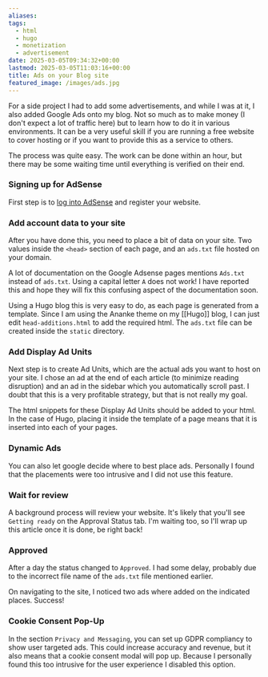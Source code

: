 ```yaml
---
aliases: 
tags:
  - html
  - hugo
  - monetization
  - advertisement
date: 2025-03-05T09:34:32+00:00
lastmod: 2025-03-05T11:03:16+00:00
title: Ads on your Blog site
featured_image: /images/ads.jpg
---
```

For a side project I had to add some advertisements, and while I was at it, I also added Google Ads onto my blog. Not so much as to make money (I don't expect a lot of traffic here) but to learn how to do it in various environments. It can be a very useful skill if you are running a free website to cover hosting or if you want to provide this as a service to others.

The process was quite easy. The work can be done within an hour, but there may be some waiting time until everything is verified on their end.
### Signing up for AdSense
First step is to [log into AdSense](https://www.google.com/adsense/login) and register your website. 

### Add account data to your site
After you have done this, you need to place a bit of data on your site. Two values inside the `<head>` section of each page, and an `ads.txt` file hosted on your domain.

A lot of documentation on the Google Adsense pages mentions `Ads.txt` instead of `ads.txt`. Using a capital letter `A` does not work! I have reported this and hope they will fix this confusing aspect of the documentation soon.

Using a Hugo blog this is very easy to do, as each page is generated from a template. Since I am using the Ananke theme on my [[Hugo]] blog, I can just edit `head-additions.html` to add the required html. The `ads.txt` file can be created inside the `static` directory.

### Add Display Ad Units
Next step is to create Ad Units, which are the actual ads you want to host on your site. I chose an ad at the end of each article (to minimize reading disruption) and an ad in the sidebar which you automatically scroll past. I doubt that this is a very profitable strategy, but that is not really my goal.

The html snippets for these Display Ad Units should be added to your html. In the case of Hugo, placing it inside the template of a page means that it is inserted into each of your pages.

### Dynamic Ads
You can also let google decide where to best place ads. Personally I found that the placements were too intrusive and I did not use this feature.

### Wait for review
A background process will review your website. It's likely that you'll see `Getting ready` on the Approval Status tab. I'm waiting too, so I'll wrap up this article once it is done, be right back!

### Approved
After a day the status changed to `Approved`. I had some delay, probably due to the incorrect file name of the `ads.txt` file mentioned earlier.

On navigating to the site, I noticed two ads where added on the indicated places. Success!

### Cookie Consent Pop-Up
In the section `Privacy and Messaging`, you can set up GDPR compliancy to show user targeted ads. This could increase accuracy and revenue, but it also means that a cookie consent modal will pop up. Because I personally found this too intrusive for the user experience I disabled this option.

